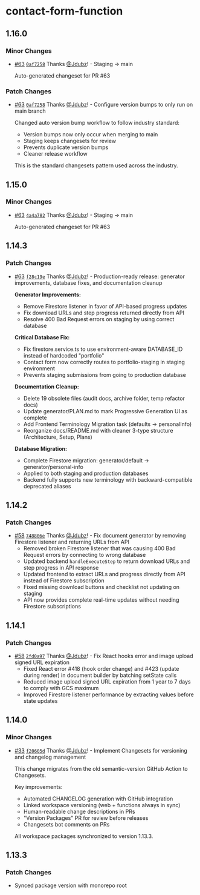 # contact-form-function

## 1.16.0

### Minor Changes

- [#63](https://github.com/Jdubz/portfolio/pull/63) [`0af7258`](https://github.com/Jdubz/portfolio/commit/0af7258f9924d70846076c9ffc6595c7eaf2fae5) Thanks [@Jdubz](https://github.com/Jdubz)! - Staging -> main

  Auto-generated changeset for PR #63

### Patch Changes

- [#63](https://github.com/Jdubz/portfolio/pull/63) [`0af7258`](https://github.com/Jdubz/portfolio/commit/0af7258f9924d70846076c9ffc6595c7eaf2fae5) Thanks [@Jdubz](https://github.com/Jdubz)! - Configure version bumps to only run on main branch

  Changed auto version bump workflow to follow industry standard:
  - Version bumps now only occur when merging to main
  - Staging keeps changesets for review
  - Prevents duplicate version bumps
  - Cleaner release workflow

  This is the standard changesets pattern used across the industry.

## 1.15.0

### Minor Changes

- [#63](https://github.com/Jdubz/portfolio/pull/63) [`4a4a782`](https://github.com/Jdubz/portfolio/commit/4a4a7820ede6636cdb9a7f1ac5341743e627eae2) Thanks [@Jdubz](https://github.com/Jdubz)! - Staging -> main

  Auto-generated changeset for PR #63

## 1.14.3

### Patch Changes

- [#63](https://github.com/Jdubz/portfolio/pull/63) [`f28c19e`](https://github.com/Jdubz/portfolio/commit/f28c19e1b4ac8b708f46ef1bcad976d0d98587d5) Thanks [@Jdubz](https://github.com/Jdubz)! - Production-ready release: generator improvements, database fixes, and documentation cleanup

  **Generator Improvements:**
  - Remove Firestore listener in favor of API-based progress updates
  - Fix download URLs and step progress returned directly from API
  - Resolve 400 Bad Request errors on staging by using correct database

  **Critical Database Fix:**
  - Fix firestore.service.ts to use environment-aware DATABASE_ID instead of hardcoded "portfolio"
  - Contact form now correctly routes to portfolio-staging in staging environment
  - Prevents staging submissions from going to production database

  **Documentation Cleanup:**
  - Delete 19 obsolete files (audit docs, archive folder, temp refactor docs)
  - Update generator/PLAN.md to mark Progressive Generation UI as complete
  - Add Frontend Terminology Migration task (defaults → personalInfo)
  - Reorganize docs/README.md with cleaner 3-type structure (Architecture, Setup, Plans)

  **Database Migration:**
  - Complete Firestore migration: generator/default → generator/personal-info
  - Applied to both staging and production databases
  - Backend fully supports new terminology with backward-compatible deprecated aliases

## 1.14.2

### Patch Changes

- [#58](https://github.com/Jdubz/portfolio/pull/58) [`748806e`](https://github.com/Jdubz/portfolio/commit/748806e72c29a665e025b33218014d60d0b0e29e) Thanks [@Jdubz](https://github.com/Jdubz)! - Fix document generator by removing Firestore listener and returning URLs from API
  - Removed broken Firestore listener that was causing 400 Bad Request errors by connecting to wrong database
  - Updated backend `handleExecuteStep` to return download URLs and step progress in API response
  - Updated frontend to extract URLs and progress directly from API instead of Firestore subscription
  - Fixed missing download buttons and checklist not updating on staging
  - API now provides complete real-time updates without needing Firestore subscriptions

## 1.14.1

### Patch Changes

- [#58](https://github.com/Jdubz/portfolio/pull/58) [`2fd0a97`](https://github.com/Jdubz/portfolio/commit/2fd0a97e5dbe62f607d8672db9eb7787abe01fad) Thanks [@Jdubz](https://github.com/Jdubz)! - Fix React hooks error and image upload signed URL expiration
  - Fixed React error #418 (hook order change) and #423 (update during render) in document builder by batching setState calls
  - Reduced image upload signed URL expiration from 1 year to 7 days to comply with GCS maximum
  - Improved Firestore listener performance by extracting values before state updates

## 1.14.0

### Minor Changes

- [#33](https://github.com/Jdubz/portfolio/pull/33) [`f20605d`](https://github.com/Jdubz/portfolio/commit/f20605d93c1fbeb9911fc753eaa2428bfa6fd74a) Thanks [@Jdubz](https://github.com/Jdubz)! - Implement Changesets for versioning and changelog management

  This change migrates from the old semantic-version GitHub Action to Changesets.

  Key improvements:
  - Automated CHANGELOG generation with GitHub integration
  - Linked workspace versioning (web + functions always in sync)
  - Human-readable change descriptions in PRs
  - "Version Packages" PR for review before releases
  - Changesets bot comments on PRs

  All workspace packages synchronized to version 1.13.3.

## 1.13.3

### Patch Changes

- Synced package version with monorepo root
